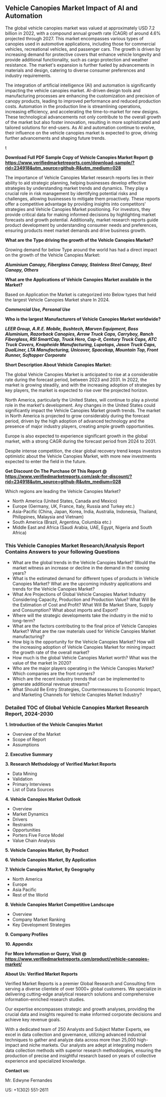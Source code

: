 <h2>Vehicle Canopies Market Impact of AI and Automation</h2><p>The global vehicle canopies market was valued at approximately USD 7.2 billion in 2022, with a compound annual growth rate (CAGR) of around 4.6% projected through 2027. This market encompasses various types of canopies used in automotive applications, including those for commercial vehicles, recreational vehicles, and passenger cars. The growth is driven by increasing demand for protective covers that enhance vehicle longevity and provide additional functionality, such as cargo protection and weather resistance. The market's expansion is further fueled by advancements in materials and design, catering to diverse consumer preferences and industry requirements.</p><p>The integration of artificial intelligence (AI) and automation is significantly impacting the vehicle canopies market. AI-driven design tools and manufacturing processes are enhancing the customization and precision of canopy products, leading to improved performance and reduced production costs. Automation in the production line is streamlining operations, increasing efficiency, and accelerating the time-to-market for new designs. These technological advancements not only contribute to the overall growth of the market but also foster innovation, resulting in more sophisticated and tailored solutions for end-users. As AI and automation continue to evolve, their influence on the vehicle canopies market is expected to grow, driving further advancements and shaping future trends.</p>t</p><p id="" class=""><strong>Download Full PDF Sample Copy of Vehicle Canopies Market Report @ <a href="https://www.verifiedmarketreports.com/download-sample/?rid=234918&utm_source=github-R&utm_medium=028" target="_blank">https://www.verifiedmarketreports.com/download-sample/?rid=234918&utm_source=github-R&utm_medium=028</a></strong></p><p>The importance of&nbsp;Vehicle Canopies Market research reports lies in their ability to aid strategic planning, helping businesses develop effective strategies by understanding market trends and dynamics. They play a crucial role in risk management by identifying potential risks and challenges, allowing businesses to mitigate them proactively. These reports offer a competitive advantage by providing insights into competitors' strategies and Vehicle Canopies Market positioning. For investors, they provide critical data for making informed decisions by highlighting market forecasts and growth potential. Additionally, market research reports guide product development by understanding consumer needs and preferences, ensuring products meet market demands and drive business growth.</p><p><strong>What are the&nbsp;Type driving the growth of the Vehicle Canopies Market?</strong></p><p id="" class="">Growing demand for below Type around the world has had a direct impact on the growth of the Vehicle Canopies Market:</p><em><strong>Aluminium Canopy, Fiberglass Canopy, Stainless Steel Canopy, Steel Canopy, Others</strong></em></p><strong>What are the&nbsp;Applications&nbsp;of Vehicle Canopies Market available in the Market?</strong></p><p id="" class="">Based on Application the Market is categorized into Below types that held the largest Vehicle Canopies Market share In 2024.</p><em><strong>Commercial Use, Personal Use</strong></em></p><strong>Who is the largest Manufacturers of Vehicle Canopies Market worldwide?</strong></p><p><em><strong>LEER Group, A.R.E. Mobile, Bushtech, Marven Equipment, Boss Aluminium, Razorback Canopies, Arrow Truck Caps, Carryboy, Ranch Fiberglass, RSI SmartCap, Truck Hero, Cap-it, Century Truck Caps, ATC Truck Covers, Knapheide Manufacturing, Lupotops, Jason Truck Caps, DualLiner, LTA Manufacturing, Unicover, Spacekap, Mountain Top, Front Runner, Softopper Corporate</strong></em></p><p id="" class=""><strong>Short Description About Vehicle Canopies Market:</strong></p><p>The global Vehicle Canopies Market is anticipated to rise at a considerable rate during the forecast period, between 2023 and 2031. In 2022, the market is growing steadily, and with the increasing adoption of strategies by key players, the market is expected to rise over the projected horizon.</p><p>North America, particularly the United States, will continue to play a pivotal role in the market's development. Any changes in the United States could significantly impact the Vehicle Canopies Market growth trends. The market in North America is projected to grow considerably during the forecast period, driven by the high adoption of advanced technology and the presence of major industry players, creating ample growth opportunities.</p><p>Europe is also expected to experience significant growth in the global market, with a strong CAGR during the forecast period from 2024 to 2031.</p><p>Despite intense competition, the clear global recovery trend keeps investors optimistic about the Vehicle Canopies Market, with more new investments expected to enter the field in the future.</p><p id="" class=""><strong>Get Discount On The Purchase Of This Report @ <a href="https://www.verifiedmarketreports.com/ask-for-discount/?rid=234918&utm_source=github-R&utm_medium=028" target="_blank">https://www.verifiedmarketreports.com/ask-for-discount/?rid=234918&utm_source=github-R&utm_medium=028</a></strong></p>Which regions are leading the Vehicle Canopies Market?</p><ul><li>North America (United States, Canada and Mexico)</li><li>Europe (Germany, UK, France, Italy, Russia and Turkey etc.)</li><li>Asia-Pacific (China, Japan, Korea, India, Australia, Indonesia, Thailand, Philippines, Malaysia and Vietnam)</li><li>South America (Brazil, Argentina, Columbia etc.)</li><li>Middle East and Africa (Saudi Arabia, UAE, Egypt, Nigeria and South Africa)</li></ul><h3 id="" class="">This Vehicle Canopies Market Research/Analysis Report Contains Answers to your following Questions</h3><ul><li>What are the global trends in the Vehicle Canopies Market? Would the market witness an increase or decline in the demand in the coming years?</li><li>What is the estimated demand for different types of products in Vehicle Canopies Market? What are the upcoming industry applications and trends for the Vehicle Canopies Market?</li><li>What Are Projections of Global Vehicle Canopies Market Industry Considering Capacity, Production and Production Value? What Will Be the Estimation of Cost and Profit? What Will Be Market Share, Supply and Consumption? What about imports and Export?</li><li>Where will the strategic developments take the industry in the mid to long-term?</li><li>What are the factors contributing to the final price of Vehicle Canopies Market? What are the raw materials used for Vehicle Canopies Market manufacturing?</li><li>How big is the opportunity for the Vehicle Canopies Market? How will the increasing adoption of Vehicle Canopies Market for mining impact the growth rate of the overall market?</li><li>How much is the global Vehicle Canopies Market worth? What was the value of the market In 2020?</li><li>Who are the major players operating in the Vehicle Canopies Market? Which companies are the front runners?</li><li>Which are the recent industry trends that can be implemented to generate additional revenue streams?</li><li>What Should Be Entry Strategies, Countermeasures to Economic Impact, and Marketing Channels for Vehicle Canopies Market Industry?</li></ul><h3 id="" class="">Detailed TOC of Global Vehicle Canopies Market Research Report, 2024-2030</h3><p id="" class=""><strong>1. Introduction of the Vehicle Canopies Market</strong></p><ul><li>Overview of the Market</li><li>Scope of Report</li><li>Assumptions</li></ul><p id="" class=""><strong>2. Executive Summary</strong></p><p id="" class=""><strong>3. Research Methodology of Verified Market Reports</strong></p><ul><li>Data Mining</li><li>Validation</li><li>Primary Interviews</li><li>List of Data Sources</li></ul><p id="" class=""><strong>4. Vehicle Canopies Market Outlook</strong></p><ul><li>Overview</li><li>Market Dynamics</li><li>Drivers</li><li>Restraints</li><li>Opportunities</li><li>Porters Five Force Model</li><li>Value Chain Analysis</li></ul><p id="" class=""><strong>5. Vehicle Canopies Market, By Product</strong></p><p id="" class=""><strong>6. Vehicle Canopies Market, By Application</strong></p><p id="" class=""><strong>7. Vehicle Canopies Market, By Geography</strong></p><ul><li>North America</li><li>Europe</li><li>Asia Pacific</li><li>Rest of the World</li></ul><p id="" class=""><strong>8. Vehicle Canopies Market Competitive Landscape</strong></p><ul><li>Overview</li><li>Company Market Ranking</li><li>Key Development Strategies</li></ul><p id="" class=""><strong>9. Company Profiles</strong></p><p id="" class=""><strong>10. Appendix</strong></p><p id="" class=""><strong>For More Information or Query, Visit @ <a href="https://www.verifiedmarketreports.com/product/vehicle-canopies-market/" target="_blank">https://www.verifiedmarketreports.com/product/vehicle-canopies-market/</a></strong></p><p id="" class=""><strong>About Us: Verified Market Reports</strong></p><p id="" class="">Verified Market Reports is a premier Global Research and Consulting firm serving a diverse clientele of over 5000+ global customers. We specialize in delivering cutting-edge analytical research solutions and comprehensive information-enriched research studies.</p><p id="" class="">Our expertise encompasses strategic and growth analyses, providing the crucial data and insights required to make informed corporate decisions and achieve key revenue goals.</p><p id="" class="">With a dedicated team of 250 Analysts and Subject Matter Experts, we excel in data collection and governance, utilizing advanced industrial techniques to gather and analyze data across more than 25,000 high-impact and niche markets. Our analysts are adept at integrating modern data collection methods with superior research methodologies, ensuring the production of precise and insightful research based on years of collective experience and specialized knowledge.</p><p id="" class=""><strong>Contact us:</strong></p><p id="" class="">Mr. Edwyne Fernandes</p><p id="" class="">US: +1(302) 551-2611</p>